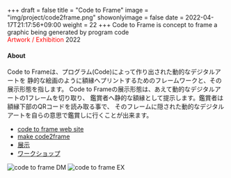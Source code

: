 +++
draft = false
title = "Code to Frame"
image = "img/project/code2frame.png"
showonlyimage = false
date = 2022-04-17T21:17:56+09:00
weight = 22
+++
Code to Frame is concept to frame a graphic being generated by program code  
<span style="color: red;">Artwork / Exhibition</span> 2022
<!--more-->

#### About
Code to Frameは、プログラム(Code)によって作り出された動的なデジタルアートを
静的な絵画のように額縁へプリントするためのフレームワークと、その展示形態を指します。
Code to Frameの展示形態は、あえて動的なデジタルアートの1フレームを切り取り、
鑑賞者へ静的な額縁として提示します。鑑賞者は額縁下部のQRコードを読み取る事で、
そのフレームに隠された動的なデジタルアートを自らの意思で鑑賞しに行くことが出来ます。

- <a href="https://c2f.p5js.jp/" target="_blank">code to frame web site</a>
- <a href="https://kikpond15.github.io/code2frame/" target="_blank">make code2frame</a>
- <a href="https://c2f.p5js.jp/exhibitions/1st.html" target="_blank">展示</a>
- <a href="https://openlab.is.meisei-u.ac.jp/2021/11/29/139/" target="_blank">ワークショップ</a>

![code to frame DM](../../img/project/code2frame.png)
![code to frame EX](../../img/project/code2frame01.jpg)